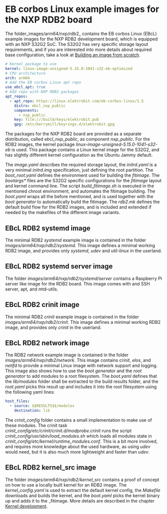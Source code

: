 # EB corbos Linux example images for the NXP RDB2 board

The folder_images/arm64/nxp/rdb2_ contains the EB corbos Linux (EBcL) example images for the NXP RDB2 development board, which is equipped with an NXP S32G2 SoC.
The S32G2 has very specific storage layout requirements, and if you are interested into more details about required base configuration, take a look at [Building an image from scratch](../images/from_scatch.md).

```yaml
# Kernel package to use
kernel: linux-image-unsigned-5.15.0-1041-s32-eb-optimized
# CPU architecture
arch: arm64
# Add the EB corbos Linux apt repo
use_ebcl_apt: true
# Add repo with NXP RDB2 packages
apt_repos:
  - apt_repo: https://linux.elektrobit.com/eb-corbos-linux/1.5
    distro: ebcl_nxp_public
    components:
      - nxp_public
    key: file:///build/keys/elektrobit.pub
    gpg: /etc/berrymill/keyrings.d/elektrobit.gpg
```

The packages for the NXP RDB2 board are provided as a separate distribution, called _ebcl_nxp_public_, as component _nxp_public_. For the RDB2 images, the kernel package _linux-image-unsigned-5.15.0-1041-s32-eb_ is used.
This package contains a Linux kernel image for the S32G2, and has slightly different kernel  configuration as the Ubuntu Jammy default.


The _image.yaml_ describes the required storage layout, the _initrd.yaml_ is a very minimal _initrd.img_ specification, just defining the root partition.
The _boot_root.yaml_ defines the environment used for building the _fitimage_. The _bootargs*_ files are the S32G2 specific configurations for the _fitimage_ layout and kernel command line.
The script _build_fitimage.sh_ is executed in the mentioned chroot environment, and automates the fitimage building.
The _boot.yaml_ wraps all the before mentioned, and is used together with the _boot generator_ to automatically build the fitimage.
The _rdb2.mk_ defines the default build flow for the RDB2 images, and is included and extended if needed by the makefiles of the different image variants.

## EBcL RDB2 systemd image

The minimal RDB2 _systemd_ example image is contained in the folder _images/arm64/nxp/rdb2/systemd_. This image defines a minimal working RDB2 image, and provides only _systemd_, _udev_ and _util-linux_ in the userland.

## EBcL RDB2 systemd server image

The folder _images/arm64/nxp/rdb2/systemd/server_ contains a Raspberry Pi server like image for the RDB2 board.
This image comes with and SSH server, apt, and mtd-utils.

## EBcL RDB2 crinit image

The minimal RDB2 _crinit_ example image is contained in the folder _images/arm64/nxp/rdb2/crinit_. This image defines a minimal working RDB2 image, and provides only _crinit_ in the userland.

## EBcL RDB2 network image

The RDB2 network example image is contained in the folder _images/arm64/nxp/rdb2/network_. This image contains _crinit_, _elos_, and _netifd_ to provide a minimal Linux image with network support and logging.
This image also shows how to use the _boot generator_ and the _root generator_ to add modules to a root filesystem.
The _boot.yaml_ defines that the _lib/modules_ folder shall be extracted to the build results folder, and the _root.yaml_ picks this result up and includes it into the root filesystem using the following yaml lines:

```yaml
host_files:
  - source: $$RESULTS$$/modules
    destination: lib
```

The _crinit_config_ folder contains a small implementation to make use of these modules.
The crinit task _crinit_config/etc/crinit/crinit.d/modprobe.crinit_ runs the script _crinit_config/usr/sbin/load_modules.sh_ which loads all modules state in _crinit_config/etc/kernel/runtime_modules.conf_. This is a bit more involved, and requires more knowledge about the used hardware, as using _udev_ would need, but it is also much more lightweight and faster than _udev_.

## EBcL RDB2 kernel_src image

The folder _images/arm64/nxp/rdb2/kernel_src_ contains a proof of concept on how to use a locally built kernel for an RDB2 image.
The _kernel_config.yaml_ is used to extract the default kernel config, the _Makefile_ downloads and builds the kernel, and the _boot.yaml_ picks the kernel binary up and adds it to the _fitimage.
More details are described in the chapter [Kernel development](../kernel.md).

